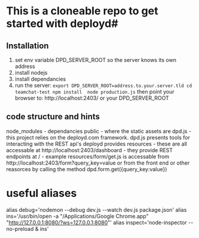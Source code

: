# This is a cloneable repo to get started with deployd#

## Installation ##

1) set env variable DPD_SERVER_ROOT so the server knows its own address
2) install nodejs
3) install dependancies
4) run the server:
`
export DPD_SERVER_ROOT=address.to.your.server.tld
cd teamchat-test
npm install 
node production.js
`
then point your browser to:
http://localhost:2403/ or your DPD_SERVER_ROOT

## code structure and hints ##
node_modules - dependancies
public - where the static assets are
dpd.js - this project relies on the deployd.com framework.  dpd.js presents tools for interacting with the REST api's deployd provides
resources 
    - these are all accessable at http://localhost:2403/dashboard
    - they provide REST endpoints at /
    - example resources/form/get.js is accessable from http://localhost:2403/form?query_key=value or from the front end or other reasorces by calling the method dpd.form.get({query_key:value})

# useful aliases #
alias debug='nodemon --debug dev.js --watch dev.js package.json'
alias ins='/usr/bin/open -a "/Applications/Google Chrome.app" "http://127.0.0.1:8080/?ws=127.0.0.1:8080"'
alias inspect='node-inspector --no-preload & ins'

